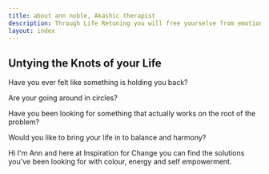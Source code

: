 ```yaml
---
title: about ann noble, Akashic therapist
description: Through Life Retuning you will free yourselve from emotionally painfull memories, swithch off reoccuring unwanted thoughts and release yourselve from fear.
layout: index
---
```


## Untying the Knots of your Life

Have you ever felt like something is holding you back?

Are your going around in circles?

Have you been looking for something that actually works on the root of the problem?

Would you like to bring your life in to balance and harmony?

Hi I'm Ann and here at Inspiration for Change you can find the solutions you've been looking for with colour, energy and self empowerment.

